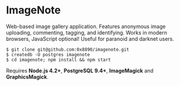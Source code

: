# ImageNote

Web-based image gallery application. Features anonymous image uploading, commenting, tagging, and identifying. Works in modern browsers, JavaScript optional! Useful for paranoid and darknet users.

```
$ git clone git@github.com:0x8890/imagenote.git
$ createdb -U postgres imagenote
$ cd imagenote; npm install && npm start
```

Requires **Node.js 4.2+**, **PostgreSQL 9.4+**, **ImageMagick** and **GraphicsMagick**.
